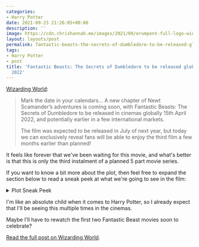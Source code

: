 ```yaml
---
categories:
- Harry Potter
date: 2021-09-23 21:26:05+00:00
description: ''
image: https://cdn.chrishannah.me/images/2021/09/erumpent-full-logo-width.png
layout: layouts/post
permalink: fantastic-beasts-the-secrets-of-dumbledore-to-be-released-globally-15th-april-2022/
tags:
- Harry Potter
- post
title: 'Fantastic Beasts: The Secrets of Dumbledore to be released globally 15th April
  2022'
---
```


[Wizarding World](https://www.wizardingworld.com/news/fantastic-beasts-secrets-of-dumbledore-to-be-released-globally-april-2022?utm_source=wwd_email&utm_medium=hpfc&utm_campaign=HPFC59):

> Mark the date in your calendars... A new chapter of Newt Scamander’s adventures is coming soon, with Fantastic Beasts: The Secrets of Dumbledore to be released in cinemas globally 15th April 2022, and potentially earlier in a few international markets.
>
> The film was expected to be released in July of next year, but today we can exclusively reveal fans will be able to enjoy the third film a few months earlier than planned!
>

It feels like forever that we've been waiting for this movie, and what's better is that this is only the third instalment of a planned 5 part movie series.

If you want to know a bit more about the plot, then feel free to expand the section below to read a sneak peek at what we're going to see in the film:

<details>
    <summary>Plot Sneak Peek</summary>
    <blockquote>Professor Albus Dumbledore knows the powerful Dark wizard Gellert Grindelwald is moving to seize control of the wizarding world. Unable to stop him alone, he entrusts Magizoologist Newt Scamander to lead an intrepid team of wizards, witches and one brave Muggle baker on a dangerous mission, where they encounter old and new beasts and clash with Grindelwald’s growing legion of followers. But with the stakes so high, how long can Dumbledore remain on the sidelines?</blockquote>
</details>

I'm like an absolute child when it comes to Harry Potter, so I already expect that I'll be seeing this multiple times in the cinemas.

Maybe I'll have to rewatch the first two Fantastic Beast movies soon to celebrate?

[Read the full post on Wizarding World](https://www.wizardingworld.com/news/fantastic-beasts-secrets-of-dumbledore-to-be-released-globally-april-2022?utm_source=wwd_email&utm_medium=hpfc&utm_campaign=HPFC59).